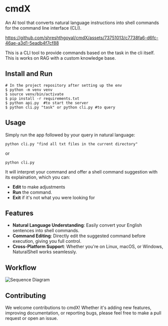 # cmdX

An AI tool that converts natural language instructions into shell commands for the command line interface (CLI).


https://github.com/shreshthgoyal/cmdX/assets/73751013/c7738fa6-d6fc-46ae-a3d1-5eadb4f7cf88


This is a CLI tool to provide commands based on the task in the cli itself. This is works on RAG with a custom knowledge base.

## Install and Run
```
# In the project repository after setting up the env
$ python -m venv venv
$ source venv/bin/activate
$ pip install -r requirements.txt
$ python api.py  #to start the server
$ python cli.py "task" or python cli.py #to query
```

## Usage

Simply run  the app  followed by your query in natural language:

    python cli.py "find all txt files in the current directory"
or

    python cli.py

It will interpret your command and offer a shell command suggestion with its explaination, which you can:

-   **Edit**  to make adjustments
-   **Run**  the command.
-   **Exit**  if it's not what you were looking for

## Features

-   **Natural Language Understanding**: Easily convert your English sentences into shell commands.
 -  **Command Editing**: Directly edit the suggested command before execution, giving you full control.
-   **Cross-Platform Support**: Whether you're on Linux, macOS, or Windows, NaturalShell works seamlessly.

## Workflow

![Sequence Diagram](https://i.ibb.co/dkw3gpW/Screenshot-2024-06-20-at-3-57-20-PM.jpg)

## Contributing

We welcome contributions to cmdX! Whether it's adding new features, improving documentation, or reporting bugs, please feel free to make a pull request or open an issue.


